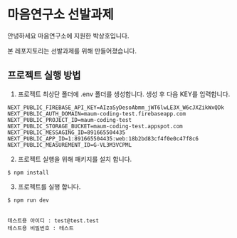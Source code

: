 # 마음연구소 선발과제

안녕하세요 마음연구소에 지원한 박상호입니다.

본 레포지토리는 선발과제를 위해 만들어졌습니다.

## 프로젝트 실행 방법
1. 프로젝트 최상단 폴더에 .env 폴더를 생성합니다. 생성 후 다음 KEY를 입력합니다.
  ```
  NEXT_PUBLIC_FIREBASE_API_KEY=AIzaSyDesoAbmm_jWT6lwLE3X_W6cJXZikWxQDk
NEXT_PUBLIC_AUTH_DOMAIN=maum-coding-test.firebaseapp.com
NEXT_PUBLIC_PROJECT_ID=maum-coding-test
NEXT_PUBLIC_STORAGE_BUCKET=maum-coding-test.appspot.com
NEXT_PUBLIC_MESSAGING_ID=891665504435
NEXT_PUBLIC_APP_ID=1:891665504435:web:18b2bd83cf4f0e0c47f8c6
NEXT_PUBLIC_MEASUREMENT_ID=G-VL3M3VCPML
  ```
  
2. 프로젝트 실행을 위해 패키지를 설치 합니다.
  ```
  $ npm install
  ```
  
3. 프로젝트를 실행 합니다.
  ```
  $ npm run dev
  ```

##
```
테스트용 아이디 : test@test.test
테스트용 비밀번호 : 테스트
```
